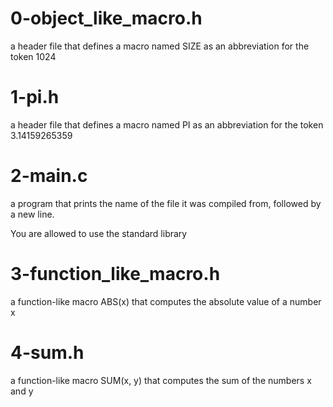 # 0-object_like_macro.h
a header file that defines a macro named SIZE as an abbreviation for the token 1024

# 1-pi.h
a header file that defines a macro named PI as an abbreviation for the token 3.14159265359

# 2-main.c
a program that prints the name of the file it was compiled from, followed by a new line.

You are allowed to use the standard library

# 3-function_like_macro.h
a function-like macro ABS(x) that computes the absolute value of a number x

# 4-sum.h
a function-like macro SUM(x, y) that computes the sum of the numbers x and y
